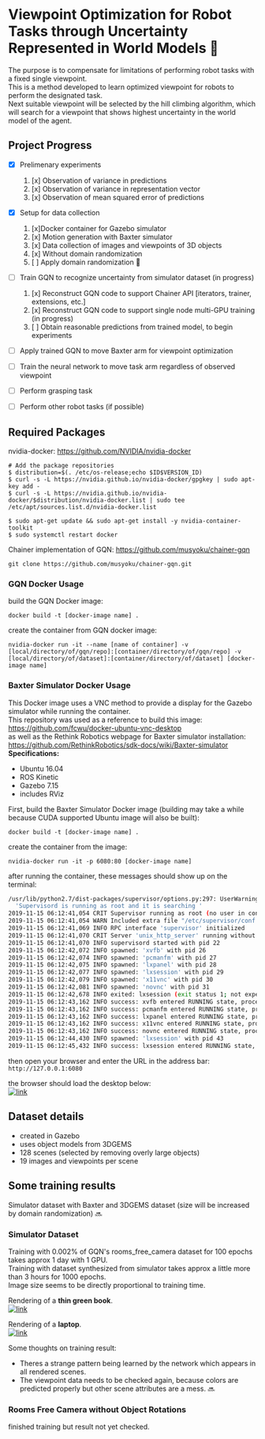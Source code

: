 # Viewpoint Optimization for Robot Tasks through Uncertainty Represented in World Models    :construction_worker:
The purpose is to compensate for limitations of performing robot tasks with a fixed single viewpoint.  
This is a method developed to learn optimized viewpoint for robots to perform the designated task.  
Next suitable viewpoint will be selected by the hill climbing algorithm, which will search for a viewpoint that shows highest uncertainty in the world model of the agent.

## Project Progress
* [x] Prelimenary experiments
    1. [x] Observation of variance in predictions
    2. [x] Observation of variance in representation vector
    3. [x] Observation of mean squared error of predictions
* [x] Setup for data collection
    1. [x]Docker container for Gazebo simulator
    2. [x] Motion generation with Baxter simulator
    3. [x] Data collection of images and viewpoints of 3D objects
    4. [x] Without domain randomization
    5. [ ] Apply domain randomization :snail:
* [ ] Train GQN to recognize uncertainty from simulator dataset (in progress)
    1. [x] Reconstruct GQN code to support Chainer API [iterators, trainer, extensions, etc.]
    2. [x] Reconstruct GQN code to support single node multi-GPU training (in progress)
    3. [ ] Obtain reasonable predictions from trained model, to begin experiments
* [ ] Apply trained GQN to move Baxter arm for viewpoint optimization
* [ ] Train the neural network to move task arm regardless of observed viewpoint
* [ ] Perform grasping task
* [ ] Perform other robot tasks (if possible)


## Required Packages
nvidia-docker: https://github.com/NVIDIA/nvidia-docker
```
# Add the package repositories
$ distribution=$(. /etc/os-release;echo $ID$VERSION_ID)
$ curl -s -L https://nvidia.github.io/nvidia-docker/gpgkey | sudo apt-key add -
$ curl -s -L https://nvidia.github.io/nvidia-docker/$distribution/nvidia-docker.list | sudo tee /etc/apt/sources.list.d/nvidia-docker.list

$ sudo apt-get update && sudo apt-get install -y nvidia-container-toolkit
$ sudo systemctl restart docker
```
Chainer implementation of GQN: https://github.com/musyoku/chainer-gqn  
```
git clone https://github.com/musyoku/chainer-gqn.git
```
### GQN Docker Usage
build the GQN Docker image:  
```
docker build -t [docker-image name] .
```  
  
create the container from GQN docker image:  
```
nvidia-docker run -it --name [name of container] -v [local/directory/of/gqn/repo]:[container/directory/of/gqn/repo] -v [local/directory/of/dataset]:[container/directory/of/dataset] [docker-image name]
```  
  
### Baxter Simulator Docker Usage
This Docker image uses a VNC method to provide a display for the Gazebo simulator while running the container.  
This repository was used as a reference to build this image: https://github.com/fcwu/docker-ubuntu-vnc-desktop  
as well as the Rethink Robotics webpage for Baxter simulator installation: https://github.com/RethinkRobotics/sdk-docs/wiki/Baxter-simulator  
**Specifications:**
* Ubuntu 16.04
* ROS Kinetic
* Gazebo 7.15
* includes RViz
  
First, build the Baxter Simulator Docker image (building may take a while because CUDA supported Ubuntu image will also be built):  
```
docker build -t [docker-image name] .
```  
  
create the container from the image:  
```
nvidia-docker run -it -p 6080:80 [docker-image name]
```  
  
after running the container, these messages should show up on the terminal:  

```sh
/usr/lib/python2.7/dist-packages/supervisor/options.py:297: UserWarning: Supervisord is running as root and it is searching for its configuration file in default locations (including its current working directory); you probably want to specify a "-c" argument specifying an absolute path to a configuration file for improved security.
  'Supervisord is running as root and it is searching '
2019-11-15 06:12:41,054 CRIT Supervisor running as root (no user in config file)
2019-11-15 06:12:41,054 WARN Included extra file "/etc/supervisor/conf.d/supervisord.conf" during parsing
2019-11-15 06:12:41,069 INFO RPC interface 'supervisor' initialized
2019-11-15 06:12:41,070 CRIT Server 'unix_http_server' running without any HTTP authentication checking
2019-11-15 06:12:41,070 INFO supervisord started with pid 22
2019-11-15 06:12:42,072 INFO spawned: 'xvfb' with pid 26
2019-11-15 06:12:42,074 INFO spawned: 'pcmanfm' with pid 27
2019-11-15 06:12:42,075 INFO spawned: 'lxpanel' with pid 28
2019-11-15 06:12:42,077 INFO spawned: 'lxsession' with pid 29
2019-11-15 06:12:42,079 INFO spawned: 'x11vnc' with pid 30
2019-11-15 06:12:42,081 INFO spawned: 'novnc' with pid 31
2019-11-15 06:12:42,678 INFO exited: lxsession (exit status 1; not expected)
2019-11-15 06:12:43,162 INFO success: xvfb entered RUNNING state, process has stayed up for > than 1 seconds (startsecs)
2019-11-15 06:12:43,162 INFO success: pcmanfm entered RUNNING state, process has stayed up for > than 1 seconds (startsecs)
2019-11-15 06:12:43,162 INFO success: lxpanel entered RUNNING state, process has stayed up for > than 1 seconds (startsecs)
2019-11-15 06:12:43,162 INFO success: x11vnc entered RUNNING state, process has stayed up for > than 1 seconds (startsecs)
2019-11-15 06:12:43,162 INFO success: novnc entered RUNNING state, process has stayed up for > than 1 seconds (startsecs)
2019-11-15 06:12:44,430 INFO spawned: 'lxsession' with pid 43
2019-11-15 06:12:45,432 INFO success: lxsession entered RUNNING state, process has stayed up for > than 1 seconds (startsecs)
```

then open your browser and enter the URL in the address bar:  
```http://127.0.0.1:6080```  
  
the browser should load the desktop below:  
[![link](/result_example/baxter_sim_vncdocker.png)](gitlab.com/K6L6/hidden-perspective-discovery/blob/master/)   
## Dataset details
* created in Gazebo
* uses object models from 3DGEMS
* 128 scenes (selected by removing overly large objects)
* 19 images and viewpoints per scene

## Some training results

Simulator dataset with Baxter and 3DGEMS dataset (size will be increased by domain randomization) :soon:  
### Simulator Dataset ###
Training with 0.002% of GQN's rooms_free_camera dataset for 100 epochs takes approx 1 day with 1 GPU.  
Training with dataset synthesized from simulator takes approx a little more than 3 hours for 1000 epochs.  
Image size seems to be directly proportional to training time.  
  
Rendering of a **thin green book**.  
[![link](/result_example/sim_dataset_render_1.gif)](gitlab.com/K6L6/hidden-perspective-discovery/blob/master/)  
  
Rendering of a **laptop**.  
[![link](/result_example/sim_dataset_render_2.gif)](gitlab.com/K6L6/hidden-perspective-discovery/blob/master/)  
  
Some thoughts on training result:  
* Theres a strange pattern being learned by the network which appears in all rendered scenes.  
* The viewpoint data needs to be checked again, because colors are predicted properly but other scene attributes are a mess. :soon:

### Rooms Free Camera without Object Rotations ###
finished training but result not yet checked.
